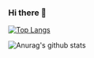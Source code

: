 ### Hi there 👋
[![Top Langs](https://github-readme-stats.vercel.app/api/top-langs/?username=ZoltanMG&layout=compact)](https://github.com/anuraghazra/github-readme-stats)

![Anurag's github stats](https://github-readme-stats.vercel.app/api?username=ZoltanMG&show_icons=true&theme=radical)


<!-- https://github.com/anuraghazra/github-readme-stats pagina de stats -->
